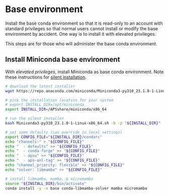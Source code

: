# Base environment

Install the base conda environment so that it is read-only to an account with
standard privileges so that normal users cannot install or modify the base
environment by accident.  One way is to install it with elevated privileges.

This steps are for those who will administer the base conda environment.

## Install Miniconda base environment

With _elevated privileges_, install
Miniconda as base conda environment.  Note these instructions for
[silent
installation](https://conda.io/projects/conda/en/latest/user-guide/install/linux.html#install-linux-silent).

```bash
# download the latest installer
wget https://repo.anaconda.com/miniconda/Miniconda3-py310_23.1.0-1-Linux-x86_64.sh

# pick the installation location for your system
# export INSTALL_DIR=/opt/miniconda
export INSTALL_DIR=/APSshare/miniconda/x86_64

# run the silent installer
bash Miniconda3-py310_23.1.0-1-Linux-x86_64.sh -b -p "${INSTALL_DIR}"

# set some defaults (can override in local settings)
export CONFIG_FILE="${INSTALL_DIR}/condarc"
echo "channels:" > "${CONFIG_FILE}"
echo "  - defaults" >> "${CONFIG_FILE}"
echo "  - conda-forge" >> "${CONFIG_FILE}"
echo "  - apsu" >> "${CONFIG_FILE}"
echo "  - aps-anl-tag" >> "${CONFIG_FILE}"
echo "channel_priority: flexible" >> "${CONFIG_FILE}"
echo "solver: libmamba" >> "${CONFIG_FILE}"

# install libmamba, mamba, & micromamba
source "${INSTALL_DIR}/bin/activate"
conda install -y -n base conda-libmamba-solver mamba micromamba
```
